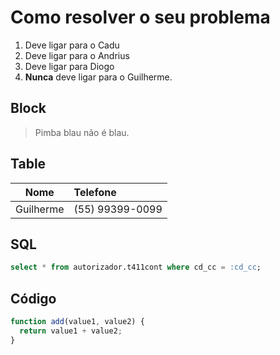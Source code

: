 # Como resolver o seu problema

1. Deve ligar para o Cadu
2. Deve ligar para o Andrius
3. Deve ligar para Diogo
4. **Nunca** deve ligar para o Guilherme.

## Block
> Pimba blau não é blau.

## Table

| Nome      | Telefone        |
| ----------|:----------------|
| Guilherme | (55) 99399-0099 |

## SQL

```sql
select * from autorizador.t411cont where cd_cc = :cd_cc;
```


## Código

```javascript
function add(value1, value2) {
  return value1 + value2;
}

```
